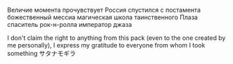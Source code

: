   Величие момента
прочувствует Россия
  спустился с постамента
божественный мессиа
  магическая школа
таинственного Плаза
  спаситель рок-н-ролла
император джаза

I don't claim the right to anything from this pack (even to the one created by me personally), I express my gratitude to everyone from whom I took something
サタナモギラ
